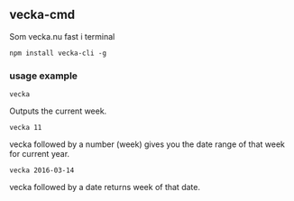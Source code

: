 ## vecka-cmd

Som vecka.nu fast i terminal

```
npm install vecka-cli -g
```

### usage example

```
vecka
```
Outputs the current week.


```
vecka 11
```
vecka followed by a number (week) gives you the date range of that week for current year.



```
vecka 2016-03-14
```
vecka followed by a date returns week of that date.

